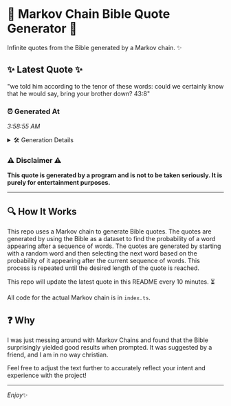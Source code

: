 # 📖 Markov Chain Bible Quote Generator 📖

Infinite quotes from the Bible generated by a Markov chain. ✨

## ✨ Latest Quote ✨
"we told him according to the tenor of these words: could we certainly know that he would say, bring your brother down? 43:8"

### ⏰ Generated At
*3:58:55 AM*

<details>
    <summary>🛠️ Generation Details</summary>
    <p>
        <strong>🌱 Seed:</strong> we<br>
        <strong>🔄 Iterations:</strong> 22<br>
        <strong>📜 Context History:</strong><br>[ we ]: told<br>[ we, told ]: him<br>[ we, told, him ]: according<br>[ we, told, him, according ]: to<br>[ we, told, him, according, to ]: the<br>[ we, told, him, according, to, the ]: tenor<br>[ told, him, according, to, the, tenor ]: of<br>[ him, according, to, the, tenor, of ]: these<br>[ according, to, the, tenor, of, these ]: words:<br>[ to, the, tenor, of, these, words: ]: could<br>[ the, tenor, of, these, words:, could ]: we<br>[ tenor, of, these, words:, could, we ]: certainly<br>[ of, these, words:, could, we, certainly ]: know<br>[ these, words:, could, we, certainly, know ]: that<br>[ words:, could, we, certainly, know, that ]: he<br>[ could, we, certainly, know, that, he ]: would<br>[ we, certainly, know, that, he, would ]: say,<br>[ certainly, know, that, he, would, say, ]: bring<br>[ know, that, he, would, say,, bring ]: your<br>[ that, he, would, say,, bring, your ]: brother<br>[ he, would, say,, bring, your, brother ]: down?<br>[ would, say,, bring, your, brother, down? ]: 43:8<br>
    </p>
</details>

### ⚠️ Disclaimer ⚠️
**This quote is generated by a program and is not to be taken seriously. It is purely for entertainment purposes.**

---

## 🔍 How It Works

This repo uses a Markov chain to generate Bible quotes. The quotes are generated by using the Bible as a dataset to find the probability of a word appearing after a sequence of words. The quotes are generated by starting with a random word and then selecting the next word based on the probability of it appearing after the current sequence of words. This process is repeated until the desired length of the quote is reached.

This repo will update the latest quote in this README every 10 minutes. ⏳

All code for the actual Markov chain is in `index.ts`.

## ❓ Why

I was just messing around with Markov Chains and found that the Bible surprisingly yielded good results when prompted. 
It was suggested by a friend, and I am in no way christian.

Feel free to adjust the text further to accurately reflect your intent and experience with the project!

---

*Enjoy*✨
